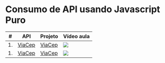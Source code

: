 # Consumo de API usando Javascript Puro

| #  | API | Projeto | Vídeo aula |
| -- | --- | ---------- | ---------- |
| 1. | [ViaCep][viacep-api] | [ViaCep][viacep-projeto]  | ![][viacep-img] |
| 1. | [ViaCep][viacep-api] | [ViaCep][viacep-projeto]  | ![][viacep-img] |



[viacep-api]: https://viacep.com.br/
[viacep-projeto]: https://fernandoleonid.github.io/consumo-api-js/01-viacep/
[viacep-img]: ./screenshot/viacep.png

[pixabay-img]: https://fernandoleonid.github.io/consumo-api-js/02-pixabay/
